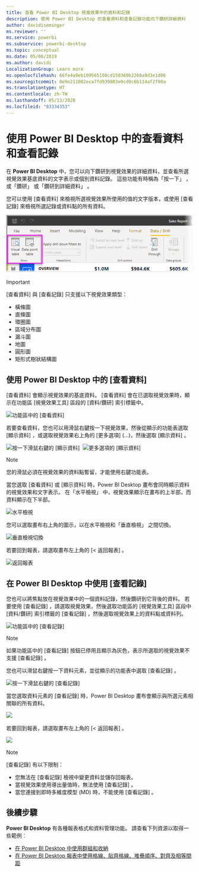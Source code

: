 ```yaml
---
title: 查看 Power BI Desktop 視覺效果中的資料和記錄
description: 使用 Power BI Desktop 的查看資料和查看記錄功能向下鑽研詳細資料
author: davidiseminger
ms.reviewer: ''
ms.service: powerbi
ms.subservice: powerbi-desktop
ms.topic: conceptual
ms.date: 05/08/2019
ms.author: davidi
LocalizationGroup: Learn more
ms.openlocfilehash: 66fe4a9eb109565108cd150369b2260a9d3e1d06
ms.sourcegitcommit: 0e9e211082eca7fd939803e0cd9c6b114af2f90a
ms.translationtype: HT
ms.contentlocale: zh-TW
ms.lasthandoff: 05/13/2020
ms.locfileid: "83334353"
---
```

# <a name="use-see-data-and-see-records-in-power-bi-desktop"></a>使用 Power BI Desktop 中的查看資料和查看記錄
在 **Power BI Desktop** 中，您可以向下鑽研到視覺效果的詳細資料，並查看所選視覺效果基底資料的文字表示或個別資料記錄。 這些功能有時稱為「按一下」  ，或「鑽研」  或「鑽研到詳細資料」  。

您可以使用 [查看資料]  來檢視所選視覺效果所使用的值的文字版本，或使用 [查看記錄]  來檢視所選記錄或資料點的所有資料。 

![[查看資料] 與 [查看記錄]](media/desktop-see-data-see-records/see-data-record.png)

>[!IMPORTANT]
>[查看資料]  與 [查看記錄]  只支援以下視覺效果類型：
>  - 橫條圖
>  - 直條圖
>  - 環圈圖
>  - 區域分布圖
>  - 漏斗圖
>  - 地圖
>  - 圓形圖
>  - 矩形式樹狀結構圖

## <a name="use-see-data-in-power-bi-desktop"></a>使用 Power BI Desktop 中的 [查看資料]

[查看資料]  會顯示視覺效果的基底資料。 [查看資料]  會在已選取視覺效果時，顯示在功能區 [視覺效果工具]  區段的 [資料/鑽研]  索引標籤中。

![功能區中的 [查看資料]](media/desktop-see-data-see-records/see-data1.png)

若要查看資料，您也可以用滑鼠右鍵按一下視覺效果，然後從顯示的功能表選取 [顯示資料]  ，或選取視覺效果右上角的 [更多選項]  (...)，然後選取 [顯示資料]  。

![按一下滑鼠右鍵的 [顯示資料]](media/desktop-see-data-see-records/see-data2.png)&nbsp;&nbsp;![更多選項的 [顯示資料]](media/desktop-see-data-see-records/see-data3.png)

> [!NOTE]
> 您的滑鼠必須在視覺效果的資料點暫留，才能使用右鍵功能表。

當您選取 [查看資料]  或 [顯示資料]  時，Power BI Desktop 畫布會同時顯示資料的視覺效果和文字表示。 在「水平檢視」  中，視覺效果顯示在畫布的上半部，而資料顯示在下半部。 

![水平檢視](media/desktop-see-data-see-records/see-data4a.png)

您可以選取畫布右上角的圖示，以在水平檢視和「垂直檢視」  之間切換。

![垂直檢視切換](media/desktop-see-data-see-records/see-data4.png)

若要回到報表，請選取畫布左上角的 [< 返回報表]  。

![返回報表](media/desktop-see-data-see-records/see-data5.png)

## <a name="use-see-records-in-power-bi-desktop"></a>在 Power BI Desktop 中使用 [查看記錄]

您也可以將焦點放在視覺效果中的一個資料記錄，然後鑽研到它背後的資料。 若要使用 [查看記錄]  ，請選取視覺效果，然後選取功能區的 [視覺效果工具]  區段中 [資料/鑽研]  索引標籤的 [查看記錄]  ，然後選取視覺效果上的資料點或資料列。 

![功能區中的 [查看記錄]](media/desktop-see-data-see-records/see-record1.png)

> [!NOTE]
> 如果功能區中的 [查看記錄]  按鈕已停用且顯示為灰色，表示所選取的視覺效果不支援 [查看記錄]  。

您也可以滑鼠右鍵按一下資料元素，並從顯示的功能表中選取 [查看記錄]  。

![按一下滑鼠右鍵的 [查看記錄]](media/desktop-see-data-see-records/see-record2.png)

當您選取資料元素的 [查看記錄]  時，Power BI Desktop 畫布會顯示與所選元素相關聯的所有資料。 

![](media/desktop-see-data-see-records/see-record3.png)

若要回到報表，請選取畫布左上角的 [< 返回報表]  。

![](media/desktop-see-data-see-records/see-record4.png)

> [!NOTE]
>[查看記錄]  有以下限制：
> - 您無法在 [查看記錄]  檢視中變更資料並儲存回報表。
> - 當視覺效果使用導出量值時，無法使用 [查看記錄]  。
> - 當您連接到即時多維度模型 (MD) 時，不能使用 [查看記錄]  。

## <a name="next-steps"></a>後續步驟
**Power BI Desktop** 有各種報表格式和資料管理功能。 請查看下列資源以取得一些範例︰

* [在 Power BI Desktop 中使用群組和收納](desktop-grouping-and-binning.md)
* [在 Power BI Desktop 報表中使用格線、貼齊格線、堆疊順序、對齊及相等間距](desktop-gridlines-snap-to-grid.md)

